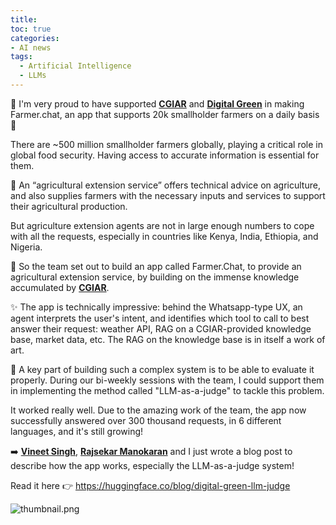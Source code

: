```yaml
---
title: 
toc: true
categories: 
- AI news
tags:
  - Artificial Intelligence
  - LLMs
---
```



🤗 I'm very proud to have supported [**CGIAR**](https://www.linkedin.com/feed/#) and [**Digital Green**](https://www.linkedin.com/feed/#) in making Farmer.chat, an app that supports 20k smallholder farmers on a daily basis 🌾

There are ~500 million smallholder farmers globally, playing a critical role in global food security. Having access to accurate information is essential for them.

💬 An “agricultural extension service” offers technical advice on agriculture, and also supplies farmers with the necessary inputs and services to support their agricultural production.

But agriculture extension agents are not in large enough numbers to cope with all the requests, especially in countries like Kenya, India, Ethiopia, and Nigeria.

🚀 So the team set out to build an app called Farmer.Chat, to provide an agricultural extension service, by building on the immense knowledge accumulated by [**CGIAR**](https://www.linkedin.com/feed/#).

✨ The app is technically impressive: behind the Whatsapp-type UX, an agent interprets the user's intent, and identifies which tool to call to best answer their request: weather API, RAG on a CGIAR-provided knowledge base, market data, etc. The RAG on the knowledge base is in itself a work of art.

🎯 A key part of building such a complex system is to be able to evaluate it properly. During our bi-weekly sessions with the team, I could support them in  implementing the method called "LLM-as-a-judge" to tackle this problem.

It worked really well. Due to the amazing work of the team, the app now successfully answered over 300 thousand requests, in 6 different languages, and it's still growing!

➡️ [**Vineet Singh**](https://www.linkedin.com/feed/#), [**Rajsekar Manokaran**](https://www.linkedin.com/feed/#) and I just wrote a blog post to describe how the app works, especially the LLM-as-a-judge system!

Read it here 👉 https://huggingface.co/blog/digital-green-llm-judge

![thumbnail.png](thumbnail.png)
